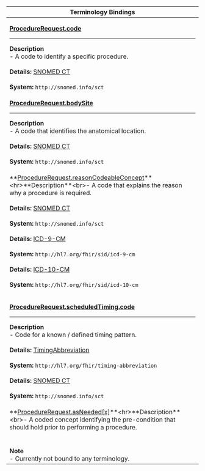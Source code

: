 |Terminology Bindings|
|---|
|<p>**[ProcedureRequest.code](http://hl7.org/fhir/dstu2/procedurerequest-definitions.html#ProcedureRequest.code)**<hr>**Description**<br>- A code to identify a specific procedure.<br><br>**Details:** [SNOMED CT](http://hl7.org/fhir/dstu2/snomedct.html)<br><br>**System:** `http://snomed.info/sct`|
|<p>**[ProcedureRequest.bodySite](http://hl7.org/fhir/dstu2/procedurerequest-definitions.html#ProcedureRequest.bodySite)**<hr>**Description**<br>- A code that identifies the anatomical location.<br><br>**Details:** [SNOMED CT](http://hl7.org/fhir/dstu2/snomedct.html)<br><br>**System:** `http://snomed.info/sct`|
|<p>**[ProcedureRequest.reasonCodeableConcept](http://hl7.org/fhir/dstu2/procedurerequest-definitions.html#ProcedureRequest.reason_x_)**<hr>**Description**<br>- A code that explains the reason why a procedure is required.<br><br>**Details:** [SNOMED CT](http://hl7.org/fhir/dstu2/snomedct.html)<br><br>**System:** `http://snomed.info/sct`<br><br>**Details:** [ICD-9-CM](http://hl7.org/fhir/icd.html)<br><br>**System:** `http://hl7.org/fhir/sid/icd-9-cm`<br><br>**Details:** [ICD-10-CM](http://hl7.org/fhir/icd.html)<br><br>**System:** `http://hl7.org/fhir/sid/icd-10-cm`|
|<p>**[ProcedureRequest.scheduledTiming.code](http://hl7.org/fhir/DSTU2/datatypes-definitions.html#Timing.code)**<hr>**Description**<br>- Code for a known / defined timing pattern.<br><br>**Details:** [TimingAbbreviation](http://hl7.org/fhir/dstu2/valueset-timing-abbreviation.html)<br><br>**System:** `http://hl7.org/fhir/timing-abbreviation`<br><br>**Details:** [SNOMED CT](http://hl7.org/fhir/dstu2/snomedct.html)<br><br>**System:** `http://snomed.info/sct`|
|<p>**[ProcedureRequest.asNeeded[x]](http://hl7.org/fhir/dstu2/procedurerequest-definitions.html#ProcedureRequest.asNeeded_x_)**<hr>**Description**<br>- A coded concept identifying the pre-condition that should hold prior to performing a procedure.
<br>**Note**<br>- Currently not bound to any terminology.|